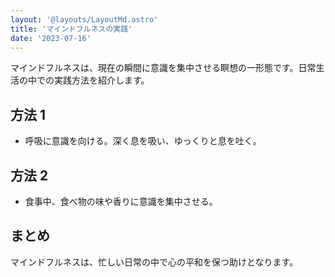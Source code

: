 ```yaml
---
layout: '@layouts/LayoutMd.astro'
title: 'マインドフルネスの実践'
date: '2023-07-16'
---
```


マインドフルネスは、現在の瞬間に意識を集中させる瞑想の一形態です。日常生活の中での実践方法を紹介します。

## 方法 1

- 呼吸に意識を向ける。深く息を吸い、ゆっくりと息を吐く。

## 方法 2

- 食事中、食べ物の味や香りに意識を集中させる。

## まとめ

マインドフルネスは、忙しい日常の中で心の平和を保つ助けとなります。
